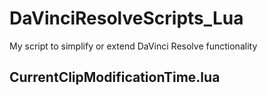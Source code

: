 # DaVinciResolveScripts_Lua
My script to simplify or extend DaVinci Resolve functionality


## CurrentClipModificationTime.lua

